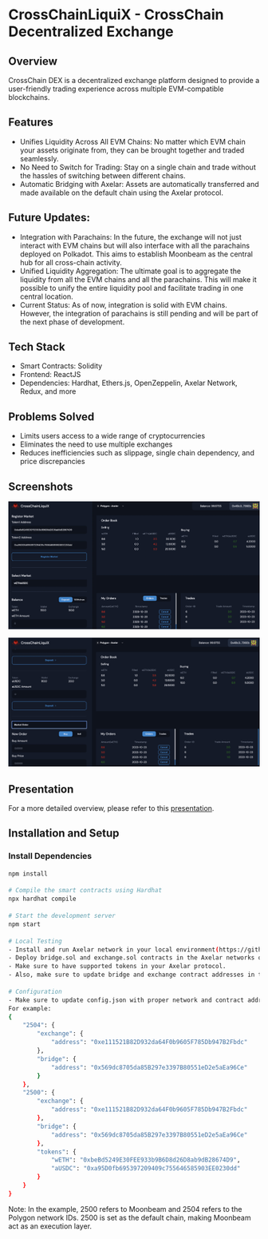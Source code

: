 # CrossChainLiquiX - CrossChain Decentralized Exchange

## Overview
CrossChain DEX is a decentralized exchange platform designed to provide a user-friendly trading experience across multiple EVM-compatible blockchains. 

## Features
- Unifies Liquidity Across All EVM Chains: No matter which EVM chain your assets originate from, they can be brought together and traded seamlessly.
- No Need to Switch for Trading: Stay on a single chain and trade without the hassles of switching between different chains.
- Automatic Bridging with Axelar: Assets are automatically transferred and made available on the default chain using the Axelar protocol.

## Future Updates:
- Integration with Parachains: In the future, the exchange will not just interact with EVM chains but will also interface with all the parachains deployed on Polkadot. This aims to establish Moonbeam as the central hub for all cross-chain activity.
- Unified Liquidity Aggregation: The ultimate goal is to aggregate the liquidity from all the EVM chains and all the parachains. This will make it possible to unify the entire liquidity pool and facilitate trading in one central location.
- Current Status: As of now, integration is solid with EVM chains. However, the integration of parachains is still pending and will be part of the next phase of development.

## Tech Stack
- Smart Contracts: Solidity
- Frontend: ReactJS
- Dependencies: Hardhat, Ethers.js, OpenZeppelin, Axelar Network, Redux, and more

## Problems Solved
- Limits users access to a wide range of cryptocurrencies
- Eliminates the need to use multiple exchanges
- Reduces inefficiencies such as slippage, single chain dependency, and price discrepancies

## Screenshots

![Screenshot 1](./scr-shot-1.png)

![Screenshot 2](./scr-shot-2.png)

## Presentation
For a more detailed overview, please refer to this [presentation](https://www.canva.com/design/DAFyIXsY1e0/Bom5_Za7dhqwFoZv26saIA/view?utm_content=DAFyIXsY1e0&utm_campaign=designshare&utm_medium=link&utm_source=editor).

## Installation and Setup
### Install Dependencies
```bash
npm install

# Compile the smart contracts using Hardhat
npx hardhat compile

# Start the development server
npm start

# Local Testing
- Install and run Axelar network in your local environment(https://github.com/axelarnetwork/axelar-local-dev).
- Deploy bridge.sol and exchange.sol contracts in the Axelar networks of your choice.
- Make sure to have supported tokens in your Axelar protocol.
- Also, make sure to update bridge and exchange contract addresses in the config.json file

# Configuration
- Make sure to update config.json with proper network and contract addresses. 
For example:
{
    "2504": {
        "exchange": {
            "address": "0xe111521B82D932da64F0b9605F785Db947B2Fbdc"
        },
        "bridge": {
            "address": "0x569dc8705da85B297e3397B80551eD2e5aEa96Ce"
        }
    },
    "2500": {
        "exchange": {
            "address": "0xe111521B82D932da64F0b9605F785Db947B2Fbdc"
        },
        "bridge": {
            "address": "0x569dc8705da85B297e3397B80551eD2e5aEa96Ce"
        },
        "tokens": {
            "wETH": "0xbeBd5249E30FEE933b9B6D8d26D8ab9dB28674D9",
            "aUSDC": "0xa95D0fb695397209409c755646585903EE0230dd"
        }
    }
}
```

Note: In the example, 2500 refers to Moonbeam and 2504 refers to the Polygon network IDs. 2500 is set as the default chain, making Moonbeam act as an execution layer.